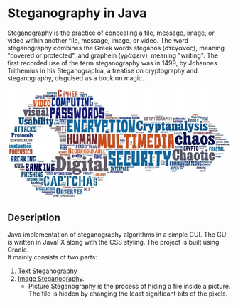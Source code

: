 # Steganography in Java 

Steganography is the practice of concealing a file, message, image, or video within another file, message, image, or video. The word steganography combines the Greek words steganos (στεγανός), meaning "covered or protected", and graphein (γράφειν), meaning "writing". The first recorded use of the term steganography was in 1499, by Johannes Trithemius in his Steganographia, a treatise on cryptography and steganography, disguised as a book on magic. 

![steg.jpeg](src/main/resources/project/steganography/images/steg.jpeg)

## Description

Java implementation of steganography algorithms in a simple GUI. The GUI is written in JavaFX along with the CSS styling. The project is built using Gradle.  
It mainly consists of two parts: 
<ol>
    <li>
        <a href="" > Text Steganography</a> 
    </li>
    <li>
        <a href="" > Image Steganography</a>. 
        <ul>
             <li>Picture Steganography is the process of hiding a file inside a picture. The file is hidden by changing the least significant bits of the pixels. </li>
        </ul>
    </li>
</ol>
